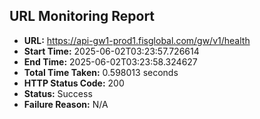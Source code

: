 ## URL Monitoring Report

- **URL:** https://api-gw1-prod1.fisglobal.com/gw/v1/health
- **Start Time:** 2025-06-02T03:23:57.726614
- **End Time:** 2025-06-02T03:23:58.324627
- **Total Time Taken:** 0.598013 seconds
- **HTTP Status Code:** 200
- **Status:** Success
- **Failure Reason:** N/A
